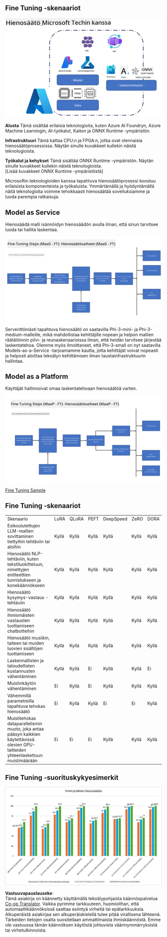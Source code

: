 <!--
CO_OP_TRANSLATOR_METADATA:
{
  "original_hash": "cb5648935f63edc17e95ce38f23adc32",
  "translation_date": "2025-05-09T21:56:11+00:00",
  "source_file": "md/03.FineTuning/FineTuning_Scenarios.md",
  "language_code": "fi"
}
-->
## Fine Tuning -skenaariot

![FineTuning with MS Services](../../../../translated_images/FinetuningwithMS.25759a0154a97ad90e43a6cace37d6bea87f0ac0236ada3ad5d4a1fbacc3bdf7.fi.png)

**Alusta** Tämä sisältää erilaisia teknologioita, kuten Azure AI Foundryn, Azure Machine Learningin, AI-työkalut, Kaiton ja ONNX Runtime -ympäristön.

**Infrastruktuuri** Tämä kattaa CPU:n ja FPGA:n, jotka ovat olennaisia hienosäätöprosessissa. Näytän sinulle kuvakkeet kullekin näistä teknologioista.

**Työkalut ja kehykset** Tämä sisältää ONNX Runtime -ympäristön. Näytän sinulle kuvakkeet kullekin näistä teknologioista.  
[Lisää kuvakkeet ONNX Runtime -ympäristöstä]

Microsoftin teknologioiden kanssa tapahtuva hienosäätöprosessi koostuu erilaisista komponenteista ja työkaluista. Ymmärtämällä ja hyödyntämällä näitä teknologioita voimme tehokkaasti hienosäätää sovelluksiamme ja luoda parempia ratkaisuja.

## Model as Service

Hienosäädä malli isännöidyn hienosäädön avulla ilman, että sinun tarvitsee luoda tai hallita laskentaa.

![MaaS Fine Tuning](../../../../translated_images/MaaSfinetune.6184d80a336ea9d7bb67a581e9e5d0b021cafdffff7ba257c2012e2123e0d77e.fi.png)

Serverittömästi tapahtuva hienosäätö on saatavilla Phi-3-mini- ja Phi-3-medium-malleille, mikä mahdollistaa kehittäjille nopean ja helpon mallien räätälöinnin pilvi- ja reunaskenaarioissa ilman, että heidän tarvitsee järjestää laskentatehoa. Olemme myös ilmoittaneet, että Phi-3-small on nyt saatavilla Models-as-a-Service -tarjoamamme kautta, jotta kehittäjät voivat nopeasti ja helposti aloittaa tekoälyn kehittämisen ilman taustainfrastruktuurin hallintaa.

## Model as a Platform

Käyttäjät hallinnoivat omaa laskentatehoaan hienosäätöä varten.

![Maap Fine Tuning](../../../../translated_images/MaaPFinetune.cf8b08ef05bf57f362da90834be87562502f4370de4a7325a9fb03b8c008e5e7.fi.png)

[Fine Tuning Sample](https://github.com/Azure/azureml-examples/blob/main/sdk/python/foundation-models/system/finetune/chat-completion/chat-completion.ipynb)

## Fine Tuning -skenaariot

| | | | | | | |
|-|-|-|-|-|-|-|
|Skenaario|LoRA|QLoRA|PEFT|DeepSpeed|ZeRO|DORA|
|Esikoulutettujen LLM-mallien sovittaminen tiettyihin tehtäviin tai aloihin|Kyllä|Kyllä|Kyllä|Kyllä|Kyllä|Kyllä|
|Hienosäätö NLP-tehtäviin, kuten tekstiluokitteluun, nimettyjen entiteettien tunnistukseen ja konekäännökseen|Kyllä|Kyllä|Kyllä|Kyllä|Kyllä|Kyllä|
|Hienosäätö kysymys-vastaus -tehtäviin|Kyllä|Kyllä|Kyllä|Kyllä|Kyllä|Kyllä|
|Hienosäätö ihmismäisten vastausten tuottamiseen chatbotteihin|Kyllä|Kyllä|Kyllä|Kyllä|Kyllä|Kyllä|
|Hienosäätö musiikin, taiteen tai muiden luovien sisältöjen tuottamiseen|Kyllä|Kyllä|Kyllä|Kyllä|Kyllä|Kyllä|
|Laskennallisten ja taloudellisten kustannusten vähentäminen|Kyllä|Kyllä|Ei|Kyllä|Kyllä|Ei|
|Muistinkäytön vähentäminen|Ei|Kyllä|Ei|Kyllä|Kyllä|Kyllä|
|Vähemmillä parametreilla tapahtuva tehokas hienosäätö|Ei|Kyllä|Kyllä|Ei|Ei|Kyllä|
|Muistitehokas dataparallelismin muoto, joka antaa pääsyn kaikkien käytettävissä olevien GPU-laitteiden yhteenlaskettuun muistimäärään|Ei|Ei|Ei|Kyllä|Kyllä|Kyllä|

## Fine Tuning -suorituskykyesimerkit

![Finetuning Performance](../../../../translated_images/Finetuningexamples.9dbf84557eef43e011eb7cadf51f51686f9245f7953e2712a27095ab7d18a6d1.fi.png)

**Vastuuvapauslauseke**:  
Tämä asiakirja on käännetty käyttämällä tekoälypohjaista käännöspalvelua [Co-op Translator](https://github.com/Azure/co-op-translator). Vaikka pyrimme tarkkuuteen, huomioithan, että automaattikäännöksissä saattaa esiintyä virheitä tai epätarkkuuksia. Alkuperäistä asiakirjaa sen alkuperäiskielellä tulee pitää virallisena lähteenä. Tärkeiden tietojen osalta suositellaan ammattimaista ihmiskäännöstä. Emme ole vastuussa tämän käännöksen käytöstä johtuvista väärinymmärryksistä tai virhetulkinnoista.